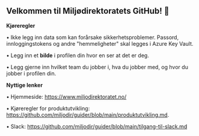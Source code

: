 ## Velkommen til Miljødirektoratets GitHub! 👋

<b>Kjøreregler</b>

•	Ikke legg inn data som kan forårsake sikkerhetsproblemer. Passord, innloggingstokens og andre "hemmeligheter" skal legges i Azure Key Vault.

•	Legg inn et <b>bilde</b> i profilen din hvor en ser at det er deg.

•	Legg gjerne inn hvilket team du jobber i, hva du jobber med, og hvor du jobber i profilen din.

<b>Nyttige lenker</b>

•	Hjemmeside: https://www.miljodirektoratet.no/

•	Kjøreregler for produktutvikling: https://github.com/miljodir/guider/blob/main/produktutvikling.md.

•	Slack: https://github.com/miljodir/guider/blob/main/tilgang-til-slack.md




<!--

**Here are some ideas to get you started:**

🙋‍♀️ A short introduction - what is your organization all about?
🌈 Contribution guidelines - how can the community get involved?
👩‍💻 Useful resources - where can the community find your docs? Is there anything else the community should know?
🍿 Fun facts - what does your team eat for breakfast?
🧙 Remember, you can do mighty things with the power of [Markdown](https://docs.github.com/github/writing-on-github/getting-started-with-writing-and-formatting-on-github/basic-writing-and-formatting-syntax)
-->
